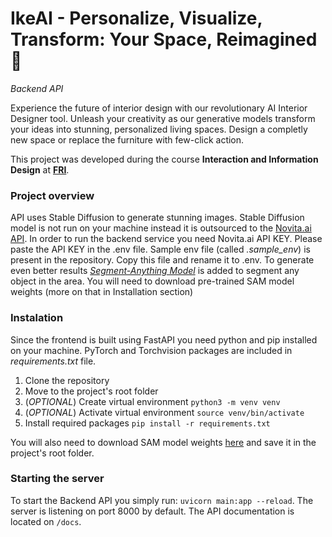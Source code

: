 # IkeAI - Personalize, Visualize, Transform: Your Space, Reimagined 🚀
*Backend API*

Experience the future of interior design with our revolutionary AI Interior Designer tool. Unleash your creativity as our generative models transform your ideas into stunning, personalized living spaces. Design a completly new space or replace the furniture with few-click action.

This project was developed during the course **Interaction and Information Design** at **[FRI](https://www.fri.uni-lj.si/sl)**.

### Project overview
API uses Stable Diffusion to generate stunning images. Stable Diffusion model is not run on your machine instead it is outsourced to the [Novita.ai API](https://novita.ai). In order to run the backend service you need Novita.ai API KEY. Please paste the API KEY in the .env file. Sample env file (called *.sample_env*) is present in the repository. Copy this file and rename it to .env. To generate even better results *[Segment-Anything Model](https://segment-anything.com)* is added to segment any object in the area. You will need to download pre-trained SAM model weights (more on that in Installation section)

### Instalation
Since the frontend is built using FastAPI you need python and pip installed on your machine. PyTorch and Torchvision packages are included in *requirements.txt* file.
1. Clone the repository
2. Move to the project's root folder
3. (*OPTIONAL*) Create virtual environment `python3 -m venv venv`
4. (*OPTIONAL*) Activate virtual environment `source venv/bin/activate`
5. Install required packages `pip install -r requirements.txt`

You will also need to download SAM model weights [here](https://dl.fbaipublicfiles.com/segment_anything/sam_vit_b_01ec64.pth) and save it in the project's root folder.

### Starting the server
To start the Backend API you simply run: `uvicorn main:app --reload`. The server is listening on port 8000 by default. The API documentation is located on `/docs`.
